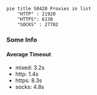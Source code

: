 
```mermaid
pie title 50420 Proxies in list
    "HTTP" : 21920
    "HTTPS": 6130
    "SOCKS" : 27782
```

### Some Info
#### Average Timeout

- mixed: 3.2s
- http: 1.4s
- https: 8.3s
- socks: 4.8s